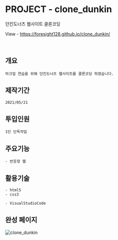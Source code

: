 # PROJECT - clone_dunkin
던킨도너츠 웹사이트 클론코딩

View - https://foresight128.github.io/clone_dunkin/

<br>

## 개요
```
마크업 연습을 위해 던킨도너츠 웹사이트를 클론코딩 하였습니다.
```

## 제작기간
```
2021/05/21
```

## 투입인원
```
1인 단독작업
```

## 주요기능
```
- 반응형 웹
```

## 활용기술
```
- html5
- css3

- VisualStudioCode
```

## 완성 페이지

![clone_dunkin](https://user-images.githubusercontent.com/89468282/137437700-0ae0e6c6-27ea-4cae-8833-98603e642b80.png)


